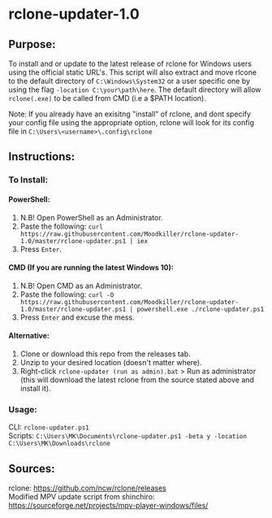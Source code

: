 # rclone-updater-1.0

## Purpose:

To install and or update to the latest release of rclone for Windows users using the official static URL's. This script will also extract and move rlcone to the default directory of `C:\Windows\System32` or a user specific one by using the flag `-location C:\your\path\here`. The default directory will allow `rclone(.exe)` to be called from CMD (i.e a $PATH location). 

Note: If you already have an exisitng "install" of rclone, and dont specify your config file using the appropriate option, rclone will look for its config file in `C:\Users\<username>\.config\rclone`

## Instructions:
### To Install:
#### PowerShell:
1. N.B! Open PowerShell as an Administrator.
2. Paste the following: `curl https://raw.githubusercontent.com/Moodkiller/rclone-updater-1.0/master/rclone-updater.ps1 | iex`
3. Press `Enter`.

#### CMD (If you are running the latest Windows 10):
1. N.B! Open CMD as an Administrator.
2. Paste the following: `curl -O https://raw.githubusercontent.com/Moodkiller/rclone-updater-1.0/master/rclone-updater.ps1 | powershell.exe ./rclone-updater.ps1`
3. Press `Enter` and excuse the mess. 

#### Alternative:
1. Clone or download this repo from the releases tab.
2. Unzip to your desired location (doesn't matter where).
3. Right-click `rclone-updater (run as admin).bat` > Run as administrator (this will download the latest rclone from the source stated above and install it).

### Usage:
CLI: `rclone-updater.ps1`  
Scripts: `C:\Users\MK\Documents\rclone-updater.ps1 -beta y -location C:\Users\MK\Downloads\rclone`

## Sources:
rclone: https://github.com/ncw/rclone/releases  
Modified MPV update script from shinchiro: https://sourceforge.net/projects/mpv-player-windows/files/
